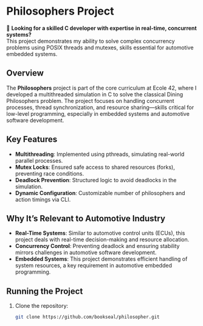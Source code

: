 # Philosophers Project

🚀 **Looking for a skilled C developer with expertise in real-time, concurrent systems?**  
This project demonstrates my ability to solve complex concurrency problems using POSIX threads and mutexes, skills essential for automotive embedded systems.

## Overview
The **Philosophers** project is part of the core curriculum at Ecole 42, where I developed a multithreaded simulation in C to solve the classical Dining Philosophers problem. The project focuses on handling concurrent processes, thread synchronization, and resource sharing—skills critical for low-level programming, especially in embedded systems and automotive software development.

## Key Features
- **Multithreading**: Implemented using pthreads, simulating real-world parallel processes.
- **Mutex Locks**: Ensured safe access to shared resources (forks), preventing race conditions.
- **Deadlock Prevention**: Structured logic to avoid deadlocks in the simulation.
- **Dynamic Configuration**: Customizable number of philosophers and action timings via CLI.

## Why It’s Relevant to Automotive Industry
- **Real-Time Systems**: Similar to automotive control units (ECUs), this project deals with real-time decision-making and resource allocation.
- **Concurrency Control**: Preventing deadlock and ensuring stability mirrors challenges in automotive software development.
- **Embedded Systems**: This project demonstrates efficient handling of system resources, a key requirement in automotive embedded programming.

## Running the Project
1. Clone the repository:
   ```bash
   git clone https://github.com/bookseal/philosopher.git
